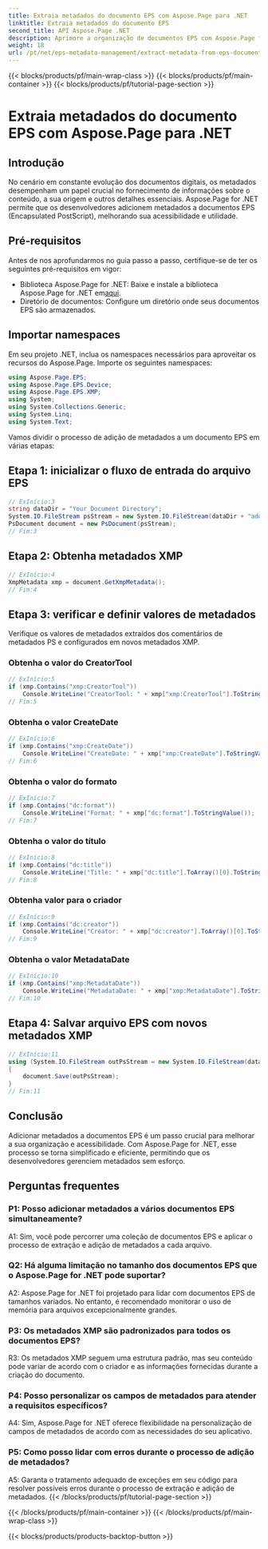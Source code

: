 ```yaml
---
title: Extraia metadados do documento EPS com Aspose.Page para .NET
linktitle: Extraia metadados do documento EPS
second_title: API Aspose.Page .NET
description: Aprimore a organização de documentos EPS com Aspose.Page for .NET. Adicione metadados sem esforço para melhorar a acessibilidade e a recuperação de informações.
weight: 18
url: /pt/net/eps-metadata-management/extract-metadata-from-eps-document/
---
```


{{< blocks/products/pf/main-wrap-class >}}
{{< blocks/products/pf/main-container >}}
{{< blocks/products/pf/tutorial-page-section >}}

# Extraia metadados do documento EPS com Aspose.Page para .NET

## Introdução

No cenário em constante evolução dos documentos digitais, os metadados desempenham um papel crucial no fornecimento de informações sobre o conteúdo, a sua origem e outros detalhes essenciais. Aspose.Page for .NET permite que os desenvolvedores adicionem metadados a documentos EPS (Encapsulated PostScript), melhorando sua acessibilidade e utilidade.

## Pré-requisitos

Antes de nos aprofundarmos no guia passo a passo, certifique-se de ter os seguintes pré-requisitos em vigor:

-  Biblioteca Aspose.Page for .NET: Baixe e instale a biblioteca Aspose.Page for .NET em[aqui](https://releases.aspose.com/page/net/).
- Diretório de documentos: Configure um diretório onde seus documentos EPS são armazenados.

## Importar namespaces

Em seu projeto .NET, inclua os namespaces necessários para aproveitar os recursos do Aspose.Page. Importe os seguintes namespaces:

```csharp
using Aspose.Page.EPS;
using Aspose.Page.EPS.Device;
using Aspose.Page.EPS.XMP;
using System;
using System.Collections.Generic;
using System.Linq;
using System.Text;
```

Vamos dividir o processo de adição de metadados a um documento EPS em várias etapas:

## Etapa 1: inicializar o fluxo de entrada do arquivo EPS

```csharp
// ExInício:3
string dataDir = "Your Document Directory";
System.IO.FileStream psStream = new System.IO.FileStream(dataDir + "add_input.eps", System.IO.FileMode.Open, System.IO.FileAccess.Read);
PsDocument document = new PsDocument(psStream);
// Fim:3
```

## Etapa 2: Obtenha metadados XMP

```csharp
// ExInício:4
XmpMetadata xmp = document.GetXmpMetadata();
// Fim:4
```

## Etapa 3: verificar e definir valores de metadados

Verifique os valores de metadados extraídos dos comentários de metadados PS e configurados em novos metadados XMP.

### Obtenha o valor do CreatorTool

```csharp
// ExInício:5
if (xmp.Contains("xmp:CreatorTool"))
    Console.WriteLine("CreatorTool: " + xmp["xmp:CreatorTool"].ToStringValue());
// Fim:5
```

### Obtenha o valor CreateDate

```csharp
// ExInício:6
if (xmp.Contains("xmp:CreateDate"))
    Console.WriteLine("CreateDate: " + xmp["xmp:CreateDate"].ToStringValue());
// Fim:6
```

### Obtenha o valor do formato

```csharp
// ExInício:7
if (xmp.Contains("dc:format"))
    Console.WriteLine("Format: " + xmp["dc:format"].ToStringValue());
// Fim:7
```

### Obtenha o valor do título

```csharp
// ExInício:8
if (xmp.Contains("dc:title"))
    Console.WriteLine("Title: " + xmp["dc:title"].ToArray()[0].ToStringValue());
// Fim:8
```

### Obtenha valor para o criador

```csharp
// ExInício:9
if (xmp.Contains("dc:creator"))
    Console.WriteLine("Creator: " + xmp["dc:creator"].ToArray()[0].ToStringValue());
// Fim:9
```

### Obtenha o valor MetadataDate

```csharp
// ExInício:10
if (xmp.Contains("xmp:MetadataDate"))
    Console.WriteLine("MetadataDate: " + xmp["xmp:MetadataDate"].ToStringValue());
// Fim:10
```

## Etapa 4: Salvar arquivo EPS com novos metadados XMP

```csharp
// ExInício:11
using (System.IO.FileStream outPsStream = new System.IO.FileStream(dataDir + "add_output.eps", System.IO.FileMode.Create, System.IO.FileAccess.Write))
{
    document.Save(outPsStream);
}
// Fim:11
```

## Conclusão

Adicionar metadados a documentos EPS é um passo crucial para melhorar a sua organização e acessibilidade. Com Aspose.Page for .NET, esse processo se torna simplificado e eficiente, permitindo que os desenvolvedores gerenciem metadados sem esforço.

## Perguntas frequentes

### P1: Posso adicionar metadados a vários documentos EPS simultaneamente?

A1: Sim, você pode percorrer uma coleção de documentos EPS e aplicar o processo de extração e adição de metadados a cada arquivo.

### Q2: Há alguma limitação no tamanho dos documentos EPS que o Aspose.Page for .NET pode suportar?

A2: Aspose.Page for .NET foi projetado para lidar com documentos EPS de tamanhos variados. No entanto, é recomendado monitorar o uso de memória para arquivos excepcionalmente grandes.

### P3: Os metadados XMP são padronizados para todos os documentos EPS?

R3: Os metadados XMP seguem uma estrutura padrão, mas seu conteúdo pode variar de acordo com o criador e as informações fornecidas durante a criação do documento.

### P4: Posso personalizar os campos de metadados para atender a requisitos específicos?

A4: Sim, Aspose.Page for .NET oferece flexibilidade na personalização de campos de metadados de acordo com as necessidades do seu aplicativo.

### P5: Como posso lidar com erros durante o processo de adição de metadados?

A5: Garanta o tratamento adequado de exceções em seu código para resolver possíveis erros durante o processo de extração e adição de metadados.
{{< /blocks/products/pf/tutorial-page-section >}}

{{< /blocks/products/pf/main-container >}}
{{< /blocks/products/pf/main-wrap-class >}}

{{< blocks/products/products-backtop-button >}}

